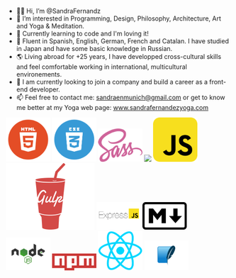- 👋🏽 Hi, I’m @SandraFernandz
- 💎 I’m interested in Programming, Design, Philosophy, Architecture, Art and Yoga & Meditation.
- 💫 Currently learning to code and I'm loving it!
- 💬 Fluent in Spanish, English, German, French and Catalan. I have studied in Japan and have some basic knowledge in Russian.
- 🌎 Living abroad for +25 years, I have developped cross-cultural skills and feel comfortable working in international, multicultural        environements.
- 👀 I am currently looking to join a company and build a career as a front-end developer.
- 📫 Feel free to contact me: sandraenmunich@gmail.com or get to know me better at my Yoga web page: www.sandrafernandezyoga.com

<img src="images/html.png" width = 100> <img src="images/CSS.png" width= 100> <img src="images/SASS.png" width=100> <img src="images/bootsrap.png" width=100> <img src="images/javascript.png" width= 100> <img src="images/gulp-logo.png" width= 200>
<img src="images/expressJS.png" width = 100> <img src="images/markdown.png" width = 100> <img src="images/node.png" width= 100>
<img src="images/npm.png" width = 100> <img src="images/react.png" width = 100> <img src="images/sqlite.png" width = 100>
 


<!---
SandraFernandz/SandraFernandz is a ✨ special ✨ repository because its `README.md` (this file) appears on your GitHub profile.
You can click the Preview link to take a look at your changes.
--->

